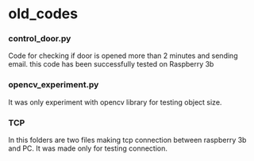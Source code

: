 # old_codes

### control_door.py
Code for checking if door is opened more than 2 minutes and sending email.
this code has been successfully tested on Raspberry 3b

### opencv_experiment.py
It was only experiment with opencv library for testing object size.

### TCP
In this folders are two files making tcp connection between raspberry 3b and PC. It was made only for testing connection.
